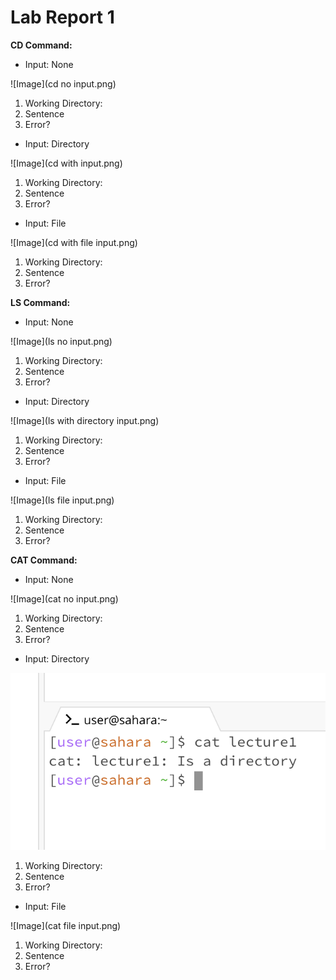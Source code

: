 # Lab Report 1

**CD Command:**
- Input: None
  
![Image](cd no input.png)

1. Working Directory:
2. Sentence
3. Error?

- Input: Directory
  
![Image](cd with input.png)

1. Working Directory:
2. Sentence
3. Error?

- Input: File
  
![Image](cd with file input.png)

1. Working Directory:
2. Sentence
3. Error?

**LS Command:**
- Input: None
  
![Image](ls no input.png)

1. Working Directory:
2. Sentence
3. Error?

- Input: Directory
  
![Image](ls with directory input.png)

1. Working Directory:
2. Sentence
3. Error?

- Input: File
  
![Image](ls file input.png)

1. Working Directory:
2. Sentence
3. Error?

**CAT Command:**
- Input: None
  
![Image](cat no input.png)

1. Working Directory:
2. Sentence
3. Error?

- Input: Directory
  
![Image](cat_directory.png)

1. Working Directory:
2. Sentence
3. Error?

- Input: File
  
![Image](cat file input.png)

1. Working Directory:
2. Sentence
3. Error?
